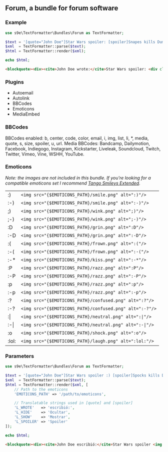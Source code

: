## Forum, a bundle for forum software

### Example

```php
use s9e\TextFormatter\Bundles\Forum as TextFormatter;

$text = '[quote="John Doe"]Star Wars spoiler: [spoiler]Snapes kills Dumbledore[/spoiler][/quote]';
$xml  = TextFormatter::parse($text);
$html = TextFormatter::render($xml);

echo $html;
```
```html
<blockquote><div><cite>John Doe wrote:</cite>Star Wars spoiler: <div class="spoiler"><div class="spoiler-header"><button onclick="var a=parentNode.nextSibling.style,b=firstChild.style,c=lastChild.style;''!==a.display?(a.display=c.display='',b.display='none'):(a.display=c.display='none',b.display='')"><span>Show</span><span style="display:none">Hide</span></button><span class="spoiler-title">Spoiler </span></div><div class="spoiler-content" style="display:none">Snapes kills Dumbledore</div></div></div></blockquote>
```

### Plugins

 * Autoemail
 * Autolink
 * BBCodes
 * Emoticons
 * MediaEmbed

### BBCodes

BBCodes enabled: b, center, code, color, email, i, img, list, li, *, media, quote, s, size, spoiler, u, url.
Media BBCodes: Bandcamp, Dailymotion, Facebook, Indiegogo, Instagram, Kickstarter, Liveleak, Soundcloud, Twitch, Twitter, Vimeo, Vine, WSHH, YouTube.

### Emoticons

*Note: the images are not included in this bundle. If you're looking for a compatible emoticons set I recommend [Tango Smileys Extended](http://wordpress.org/plugins/tango-smileys-extended/screenshots/).*

<table>
<tr><td>:)</td><td><code>&lt;img src="{$EMOTICONS_PATH}/smile.png" alt=":)"/&gt;</td></tr>
<tr><td>:-)</td><td><code>&lt;img src="{$EMOTICONS_PATH}/smile.png" alt=":-)"/&gt;</td></tr>
<tr><td>;)</td><td><code>&lt;img src="{$EMOTICONS_PATH}/wink.png" alt=";)"/&gt;</td></tr>
<tr><td>;-)</td><td><code>&lt;img src="{$EMOTICONS_PATH}/wink.png" alt=";-)"/&gt;</td></tr>
<tr><td>:D</td><td><code>&lt;img src="{$EMOTICONS_PATH}/grin.png" alt=":D"/&gt;</td></tr>
<tr><td>:-D</td><td><code>&lt;img src="{$EMOTICONS_PATH}/grin.png" alt=":-D"/&gt;</td></tr>
<tr><td>:(</td><td><code>&lt;img src="{$EMOTICONS_PATH}/frown.png" alt=":("/&gt;</td></tr>
<tr><td>:-(</td><td><code>&lt;img src="{$EMOTICONS_PATH}/frown.png" alt=":-("/&gt;</td></tr>
<tr><td>:-*</td><td><code>&lt;img src="{$EMOTICONS_PATH}/kiss.png" alt=":-*"/&gt;</td></tr>
<tr><td>:P</td><td><code>&lt;img src="{$EMOTICONS_PATH}/razz.png" alt=":P"/&gt;</td></tr>
<tr><td>:-P</td><td><code>&lt;img src="{$EMOTICONS_PATH}/razz.png" alt=":-P"/&gt;</td></tr>
<tr><td>:p</td><td><code>&lt;img src="{$EMOTICONS_PATH}/razz.png" alt=":p"/&gt;</td></tr>
<tr><td>:-p</td><td><code>&lt;img src="{$EMOTICONS_PATH}/razz.png" alt=":-p"/&gt;</td></tr>
<tr><td>:?</td><td><code>&lt;img src="{$EMOTICONS_PATH}/confused.png" alt=":?"/&gt;</td></tr>
<tr><td>:-?</td><td><code>&lt;img src="{$EMOTICONS_PATH}/confused.png" alt=":-?"/&gt;</td></tr>
<tr><td>:|</td><td><code>&lt;img src="{$EMOTICONS_PATH}/neutral.png" alt=":|"/&gt;</td></tr>
<tr><td>:-|</td><td><code>&lt;img src="{$EMOTICONS_PATH}/neutral.png" alt=":-|"/&gt;</td></tr>
<tr><td>:o</td><td><code>&lt;img src="{$EMOTICONS_PATH}/shock.png" alt=":o"/&gt;</td></tr>
<tr><td>:lol:</td><td><code>&lt;img src="{$EMOTICONS_PATH}/laugh.png" alt=":lol:"/&gt;</td></tr>
</table>

### Parameters

```php
use s9e\TextFormatter\Bundles\Forum as TextFormatter;

$text = '[quote="John Doe"]Star Wars spoiler :) [spoiler]Spocks kills Dumbledore[/spoiler][/quote]';
$xml  = TextFormatter::parse($text);
$html = TextFormatter::render($xml, [
	// Path to the emoticons
	'EMOTICONS_PATH' => '/path/to/emoticons',

	// Translatable strings used in [quote] and [spoiler]
	'L_WROTE'   => 'escribió:',
	'L_HIDE'    => 'Ocultar',
	'L_SHOW'    => 'Mostrar',
	'L_SPOILER' => 'Spoiler'
]);

echo $html;
```
```html
<blockquote><div><cite>John Doe escribió:</cite>Star Wars spoiler <img src="/path/to/emoticons/smile.png" alt=":)"> <div class="spoiler"><div class="spoiler-header"><button onclick="var a=parentNode.nextSibling.style,b=firstChild.style,c=lastChild.style;''!==a.display?(a.display=c.display='',b.display='none'):(a.display=c.display='none',b.display='')"><span>Mostrar</span><span style="display:none">Ocultar</span></button><span class="spoiler-title">Spoiler </span></div><div class="spoiler-content" style="display:none">Spocks kills Dumbledore</div></div></div></blockquote>
```
